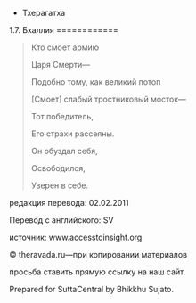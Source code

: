 









* Тхерагатха


1\.7\. Бхаллия
\=\=\=\=\=\=\=\=\=\=\=\=




> Кто смоет армию  
> 
> Царя Смерти—  
> 
> Подобно тому, как великий потоп  
> 
> \[Смоет\] слабый тростниковый мосток—  
> 
> Тот победитель,  
> 
> Его страхи рассеяны\.  
> 
> Он обуздал себя,  
> 
> Освободился,  
> 
> Уверен в себе\.



редакция перевода: 02\.02\.2011


Перевод с английского: SV


источник: www\.accesstoinsight\.org


© theravada\.ru—при копировании материалов


просьба ставить прямую ссылку на наш сайт\.


Prepared for SuttaCentral by Bhikkhu Sujato\.






